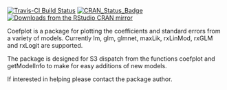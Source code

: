 [![Travis-CI Build Status](https://travis-ci.org/jaredlander/coefplot.svg?branch=master)](https://travis-ci.org/jaredlander/coefplot) [![CRAN\_Status\_Badge](http://www.r-pkg.org/badges/version/coefplot)](http://cran.r-project.org/package=coefplot) [![Downloads from the RStudio CRAN mirror](http://cranlogs.r-pkg.org/badges/coefplot)](http://cran.rstudio.com/package=coefplot)

<!-- README.md is generated from README.Rmd. Please edit that file -->
Coefplot is a package for plotting the coefficients and standard errors from a variety of models. Currently lm, glm, glmnet, maxLik, rxLinMod, rxGLM and rxLogit are supported.

The package is designed for S3 dispatch from the functions coefplot and getModelInfo to make for easy additions of new models.

If interested in helping please contact the package author.
